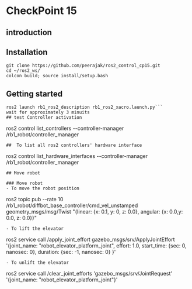 # CheckPoint 15

## introduction

## Installation
```
git clone https://github.com/peerajak/ros2_control_cp15.git
cd ~/ros2_ws/
colcon build; source install/setup.bash
```
## Getting started
```
ros2 launch rb1_ros2_description rb1_ros2_xacro.launch.py```
wait for approximately 3 minuits
## test Controller activation
```
ros2 control list_controllers --controller-manager /rb1_robot/controller_manager
```
##  To list all ros2 controllers' hardware interface
```
ros2 control list_hardware_interfaces --controller-manager /rb1_robot/controller_manager
```
## Move robot

### Move robot 
- To move the robot position
```
ros2 topic pub --rate 10 /rb1_robot/diffbot_base_controller/cmd_vel_unstamped geometry_msgs/msg/Twist "{linear: {x: 0.1, y: 0, z: 0.0}, angular: {x: 0.0,y: 0.0, z: 0.0}}"
```
- To lift the elevator
```
ros2 service call /apply_joint_effort gazebo_msgs/srv/ApplyJointEffort '{joint_name: "robot_elevator_platform_joint", effort: 1.0, start_time: {sec: 0, nanosec: 0}, duration: {sec: -1, nanosec: 0} }'
```
- To unlift the elevator
```
ros2 service call /clear_joint_efforts 'gazebo_msgs/srv/JointRequest' '{joint_name: "robot_elevator_platform_joint"}'
```